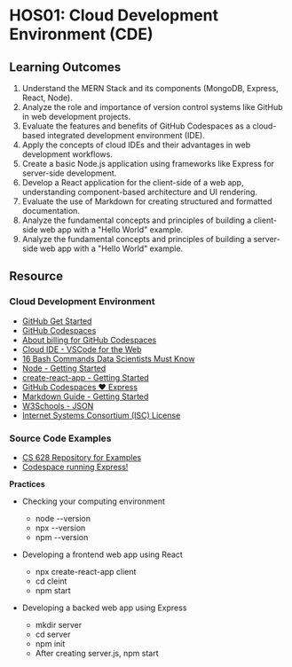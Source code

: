 # HOS01: Cloud Development Environment  (CDE)
##  Learning Outcomes
1.	Understand the MERN Stack and its components (MongoDB, Express, React, Node).
2.	Analyze the role and importance of version control systems like GitHub in web development projects.
3.	Evaluate the features and benefits of GitHub Codespaces as a cloud-based integrated development environment (IDE).
4.	Apply the concepts of cloud IDEs and their advantages in web development workflows.
5.	Create a basic Node.js application using frameworks like Express for server-side development.
6.	Develop a React application for the client-side of a web app, understanding component-based architecture and UI rendering.
7.	Evaluate the use of Markdown for creating structured and formatted documentation.
8.	Analyze the fundamental concepts and principles of building a client-side web app with a "Hello World" example.
9.	Analyze the fundamental concepts and principles of building a server-side web app with a "Hello World" example.

## Resource
### Cloud Development Environment
* [GitHub Get Started](https://docs.github.com/en/get-started)
* [GitHub Codespaces](https://docs.github.com/en/codespaces)
* [About billing for GitHub Codespaces](https://docs.github.com/en/billing/managing-billing-for-github-codespaces/about-billing-for-github-codespaces)
* [Cloud IDE - VSCode for the Web](https://code.visualstudio.com/docs/editor/vscode-web)
* [16 Bash Commands Data Scientists Must Know](https://builtin.com/data-science/bash-commands)
* [Node - Getting Started](https://nodejs.dev/en/learn/)
* [create-react-app - Getting Started](https://create-react-app.dev/docs/getting-started)
* [GitHub Codespaces ♥️ Express](https://github.com/github/codespaces-express)
* [Markdown Guide - Getting Started](https://www.markdownguide.org/getting-started/)
* [W3Schools - JSON](https://www.w3schools.com/js/js_json_intro.asp)
* [Internet Systems Consortium (ISC) License](https://en.wikipedia.org/wiki/ISC_license)

### Source Code Examples
* [CS 628 Repository for Examples](https://github.com/samchung0117/cs628-examples)
* [Codespace running Express!](https://github.com/github/codespaces-express/blob/main/index.js)

**Practices**
* Checking your computing environment
  * node --version
  * npx --version
  * npm --version

* Developing a frontend web app using React
  * npx create-react-app client
  * cd cleint
  * npm start
  
* Developing a backed web app using Express
  * mkdir server
  * cd server
  * npm init
  * After creating server.js, npm start



